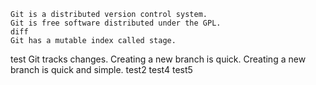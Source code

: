 ```
Git is a distributed version control system.
Git is free software distributed under the GPL.
diff
Git has a mutable index called stage.
```
test
Git tracks changes.
Creating a new branch is quick.
Creating a new branch is quick and simple.
test2
test4
test5

